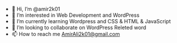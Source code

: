 - 👋 Hi, I’m @amir2k01
- 👀 I’m interested in Web Development and WordPress
- 🌱 I’m currently learning Wordpress and CSS & HTML & JavaScript
- 💞️ I’m looking to collaborate on WordPress Releted word
- 📫 How to reach me AmirAli2k01@gmail.com

<!---
amir2k01/amir2k01 is a ✨ special ✨ repository because its `README.md` (this file) appears on your GitHub profile.
You can click the Preview link to take a look at your changes.
--->
